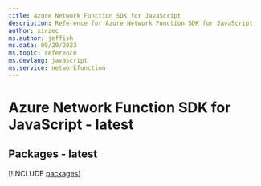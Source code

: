 ```yaml
---
title: Azure Network Function SDK for JavaScript
description: Reference for Azure Network Function SDK for JavaScript
author: xirzec
ms.author: jeffish
ms.data: 09/29/2023
ms.topic: reference
ms.devlang: javascript
ms.service: networkfunction
---
```

# Azure Network Function SDK for JavaScript - latest
## Packages - latest
[!INCLUDE [packages](network-function-index.md)]